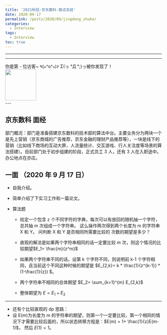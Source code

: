 ```yaml
---
title: '2021秋招-京东数科-面试总结'
date: 2020-09-17
permalink: /posts/2020/09/jingdong_shuke/
categories:
  - Interview
tags:
  - Interview
toc: true
---
```


---

---

<div>
<div class="button01">
      <visited_a href="#" display:inline>你是第<span data-hk-page="current"> - </span>位访客~</visited_a>
      <visited_p class="top">٩(๑^o^๑)۶</visited_p>
      <visited_p class="bottom">Σ(っ °Д °;)っ被你发现了！</visited_p>
</div>
<img align="center" width="100" src="{{ site.url }}/images/static/take_me.gif" alt="" display:inline>
</div>
---

## 京东数科 面经

部门概况：部门是准备搭建京东数科的技术部的算法中台。主要业务分为两块一个是先上营销（京东商城的广告推荐，京东金融的理财产品推荐等），一块是线下的营销（比如线下商场的互动大屏，人流量统计、交互游戏、行人关注度等场景的算法搭建）。目前部门处于初步组建的阶段，正式员工 3 人，还有 3 人在入职途中。办公地点在亦庄。

## 一面 （2020 年 9 月 17 日）

- 自我介绍。
- 简单介绍了下实习工作和一篇论文。
- 算法题

  - 给定一个包含 z 个不同字符的字典，每次可以有放回的随机抽一个字符，总共抽 m 次组成一个字符串。 这么操作两次得到两个长度为 m 的字符串 X 和 Y。 问判断 X 和 Y 是否相同所需要比较的 次数的期望是多少？

  - 直观的解法是如果两个字符串相同的话一定要比较 m 次，则这个情况的比较期望$E_1= \frac{m}{z^m}$
  - 如果两个字符串不同的话，设第 k 个字符不同，则说明前 k-1 个字符相同，且当前这个不同这种时候的期望是 $E_{2,k}= k * \frac{1}{z^{k-1}} * (1-\frac{1}{z}) $。
  - 两个字符串不相同的总体期望 $E_2= \sum_{k=1}^{m} E_{2,k}$
  - 整体期望为 $E= E_1+ E_2$

---

- 还有个比较直观的 dp 思路：
- 设 E(m)为长度为 m 的字符串的期望，则第一个一定要比较，第一个相同的情况下才需要比较后面的，所以状态转移方程是：$E(m) = 1+ \frac{1}{z}E(m-1)$， 然后 $E(1)=1$。

<div data-hk-top-pages="5"> </div>
